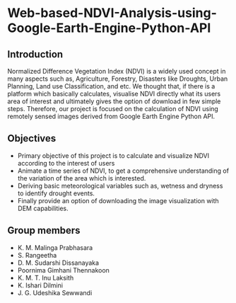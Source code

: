 # Web-based-NDVI-Analysis-using-Google-Earth-Engine-Python-API

## Introduction
Normalized Difference Vegetation Index (NDVI) is a widely used concept in many aspects such as, Agriculture, Forestry, Disasters like Droughts, Urban Planning, Land use Classification, and etc. 
We thought that, if there is a platform which basically calculates, visualise NDVI directly what its users area of interest and ultimately gives the option of download in few simple steps. 
Therefore, our project is focused on the calculation of NDVI using remotely sensed images derived from Google Earth Engine Python API.

## Objectives
- Primary objective of this project is to calculate and visualize NDVI according to the interest of users
- Animate a time series of NDVI, to get a comprehensive understanding of the variation of the area which is interested.
- Deriving basic meteorological variables such as, wetness and dryness to identify drought events.
- Finally provide an option of downloading the image visualization with DEM capabilities.

## Group members
- K. M. Malinga Prabhasara
- S. Rangeetha
- D. M. Sudarshi Dissanayaka
- Poornima Gimhani Thennakoon
- K. M. T. Inu Laksith
- K. Ishari Dilmini
- J. G. Udeshika Sewwandi





